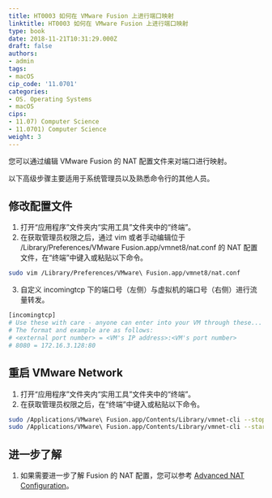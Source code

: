 ```yaml
---
title: HT0003 如何在 VMware Fusion 上进行端口映射
linktitle: HT0003 如何在 VMware Fusion 上进行端口映射
type: book
date: 2018-11-21T10:31:29.000Z
draft: false
authors:
- admin
tags:
- macOS
cip_code: '11.0701'
categories:
- OS. Operating Systems
- macOS
cips:
- 11.07) Computer Science
- 11.0701) Computer Science
weight: 3
---
```


您可以通过编辑 VMware Fusion 的 NAT 配置文件来对端口进行映射。

以下高级步骤主要适用于系统管理员以及熟悉命令行的其他人员。

## 修改配置文件

1. 打开“应用程序”文件夹内“实用工具”文件夹中的“终端”。
2. 在获取管理员权限之后，通过 vim 或者手动编辑位于 /Library/Preferences/VMware Fusion.app/vmnet8/nat.conf 的 NAT 配置文件，在“终端”中键入或粘贴以下命令。

```bash
sudo vim /Library/Preferences/VMware\ Fusion.app/vmnet8/nat.conf
```

3. 自定义 incomingtcp 下的端口号（左侧）与虚拟机的端口号（右侧）进行流量转发。

```bash
[incomingtcp]
# Use these with care - anyone can enter into your VM through these...
# The format and example are as follows:
# <external port number> = <VM's IP address>:<VM's port number>
# 8080 = 172.16.3.128:80
```

## 重启 VMware Network

1. 打开“应用程序”文件夹内“实用工具”文件夹中的“终端”。
2. 在获取管理员权限之后，在“终端”中键入或粘贴以下命令。

```bash
sudo /Applications/VMware\ Fusion.app/Contents/Library/vmnet-cli --stop
sudo /Applications/VMware\ Fusion.app/Contents/Library/vmnet-cli --start
```

## 进一步了解

1. 如果需要进一步了解 Fusion 的 NAT 配置，您可以参考 [Advanced NAT Configuration](https://www.vmware.com/support/ws3/doc/ws32_network21.html)。